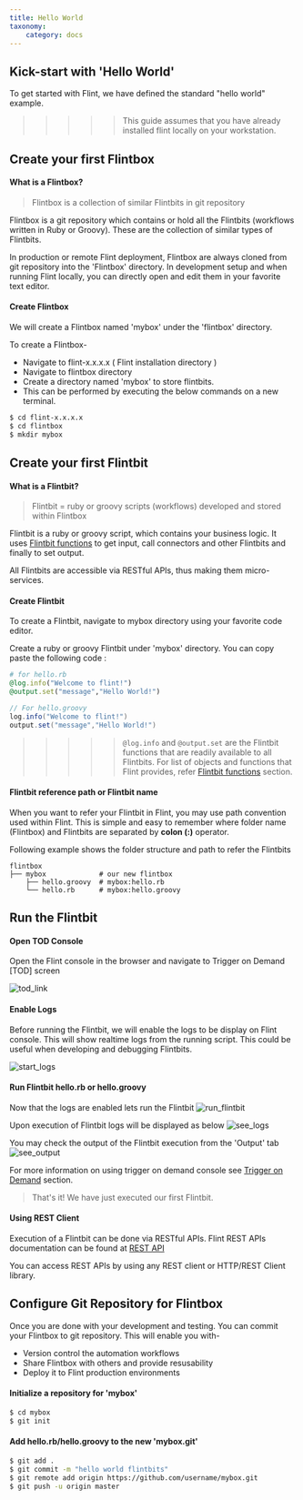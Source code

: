 ```yaml
---
title: Hello World
taxonomy:
    category: docs
---
```


## Kick-start with 'Hello World'

To get started with Flint, we have defined the standard "hello world" example.

>>>>> This guide assumes that you have already installed flint locally on your workstation.


## Create your first Flintbox

#### What is a Flintbox?

> Flintbox is a collection of similar Flintbits in git repository

Flintbox is a git repository which contains or hold all the Flintbits (workflows written in Ruby or Groovy). These are the collection of similar types of Flintbits.

In production or remote Flint deployment, Flintbox are always cloned from git repository into the 'Flintbox' directory. In development setup and when running Flint locally, you can directly open and edit them in your favorite text editor.

#### Create Flintbox

We will create a Flintbox named 'mybox' under the 'flintbox' directory.

To create a Flintbox-
* Navigate to flint-x.x.x.x ( Flint installation directory )
* Navigate to flintbox directory
* Create a directory named 'mybox' to store flintbits.
* This can be performed by executing the below commands on a new terminal.

``` bash
$ cd flint-x.x.x.x
$ cd flintbox
$ mkdir mybox
```


## Create your first Flintbit

#### What is a Flintbit?

> Flintbit = ruby or groovy scripts (workflows) developed and stored within Flintbox

Flintbit is a ruby or groovy script, which contains your business logic. It uses [Flintbit functions](../flintbit_functions) to get input, call connectors and other Flintbits and finally to set output.

All Flintbits are accessible via RESTful APIs, thus making them micro-services.


#### Create Flintbit

To create a Flintbit, navigate to mybox directory using your favorite code editor.

Create a ruby or groovy Flintbit under 'mybox' directory. You can copy paste the following code :

``` ruby
# for hello.rb
@log.info("Welcome to flint!")
@output.set("message","Hello World!")
```
``` java
// For hello.groovy
log.info("Welcome to flint!")
output.set("message","Hello World!")
```
>>>>> `@log.info` and `@output.set` are the Flintbit functions that are readily available to all Flintbits. For list of objects and functions that Flint provides, refer [Flintbit functions](../flintbit_functions) section.

#### Flintbit reference path or Flintbit name
When you want to refer your Flintbit in Flint, you may use path convention used within Flint. This is simple and easy to remember where folder name (Flintbox) and Flintbits are separated by **colon (:)** operator.

Following example shows the folder structure and path to refer the Flintbits
```
flintbox
├── mybox             # our new flintbox
    ├── hello.groovy  # mybox:hello.rb
    └── hello.rb      # mybox:hello.groovy
```

## Run the Flintbit

#### Open TOD Console
Open the Flint console in the browser and navigate to Trigger on Demand [TOD] screen

![tod_link](tod_link.png)

#### Enable Logs
Before running the Flintbit, we will enable the logs to be display on Flint console. This will show realtime logs from the running script. This could be useful when developing and debugging Flintbits.

![start_logs](start_logs.png)

#### Run Flintbit hello.rb or hello.groovy
Now that the logs are enabled lets run the Flintbit
![run_flintbit](run_flintbit.png)

Upon execution of Flintbit logs will be displayed as below
![see_logs](hello_logs.png)

You may check the output of the Flintbit execution from the 'Output' tab
![see_output](hello_output.png)

For more information on using trigger on demand console see [Trigger on Demand](../../grid_configuration/trigger_on_demand) section.

> That's it! We have just executed our first Flintbit.

#### Using REST Client

Execution of a Flintbit can be done via RESTful APIs. Flint REST APIs documentation can be found at [REST API](../../api/rest)

You can access REST APIs by using any REST client or HTTP/REST Client library.

## Configure Git Repository for Flintbox

Once you are done with your development and testing. You can commit your Flintbox to git repository. This will enable you with-
* Version control the automation workflows
* Share Flintbox with others and provide resusability
* Deploy it to Flint production environments

#### Initialize a repository for 'mybox'

``` bash
$ cd mybox
$ git init
```
#### Add hello.rb/hello.groovy to the new 'mybox.git'
``` bash
$ git add .
$ git commit -m "hello world flintbits"
$ git remote add origin https://github.com/username/mybox.git
$ git push -u origin master
```
